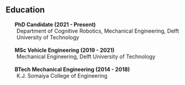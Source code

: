 ## Education

<ol class="education" style="list-style: none;">

<li>
<div><strong>PhD Candidate (2021 - Present)</strong></div>
<p style="margin:0 5px 0;">
<autocolor>Department of Cognitive Robotics, Mechanical Engineering, Delft University of Technology</autocolor><br>
</p>
</li>

<br>

<li>
<div><strong>MSc Vehicle Engineering (2019 - 2021)</strong></div>
<p style="margin:0 5px 0;">
<autocolor>Mechanical Engineering, Delft University of Technology</autocolor><br>
</p>
</li>

<br>

<li>
<div><strong>BTech Mechanical Engineering (2014 - 2018)</strong></div>
<p style="margin:0 5px 0;">
<autocolor>K.J. Somaiya College of Engineering</autocolor><br>
</p>
</li>

</ol>

